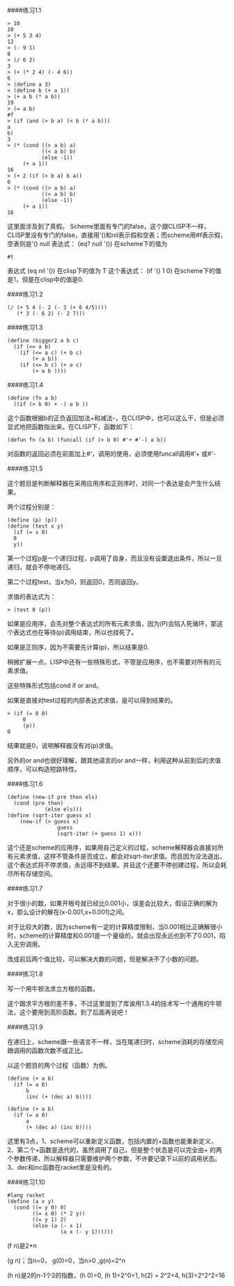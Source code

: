 ####练习1.1
```racket
> 10
10
> (+ 5 3 4)
12
> (- 9 1)
8
> (/ 6 2)
3
> (+ (* 2 4) (- 4 6))
6
> (define a 3)
> (define b (+ a 1))
> (+ a b (* a b))
19
> (= a b)
#f
> (if (and (> b a) (< b (* a b)))
a
b)
3
> (* (cond ((> a b) a)
           ((< a b) b)
           (else -1))
     (+ a 1))
16
> (+ 2 (if (> b a) b a))
6
> (* (cond ((> a b) a)
           ((< a b) b)
           (else -1))
     (+ a 1))
16
```
这里面涉及到了真假。
Scheme里面有专门的false，这个跟CLISP不一样，CLISP里没有专门的false，直接用'()和nil表示假和空表；而scheme用#f表示假，空表则是'() null
表达式：
(eq? null '())
在scheme下的值为
```racket
#t
```
表达式
(eq nil '())
在clisp下的值为
T
这个表达式：
(if '()  1 0)
在scheme下的值是1，但是在clisp中的值是0.

####练习1.2
```racket
(/ (+ 5 4 (- 2 (- 3 (+ 6 4/5))))
   (* 3 (- 6 2) (- 2 7)))
```
####练习1.3
```racket
(define (bigger2 a b c)
  (if (<= a b)
    (if (<= a c) (+ b c)
        (+ a b))
    (if (<= b c) (+ a c)
        (+ a b ))))
```
####练习1.4
```racket
(define (fn a b)
  ((if (> b 0) + -) a b ))
```
这个函数根据b的正负返回加法+和减法-，在CLISP中，也可以这么干，但是必须显式地把函数指出来。在CLISP下，函数如下：
```racket
(defun fn (a b) (funcall (if (> b 0) #'+ #'-) a b))
```
对函数的返回必须在前面加上#‘，调用的使用，必须使用funcall调用#’+ 或#‘-

####练习1.5

 这个题目是判断解释器在采用应用序和正则序时，对同一个表达是会产生什么结果。

两个过程分别是：
```racket
(define (p) (p))
(define (test x y)
  (if (= x 0)
  0
  y))
```
第一个过程p是一个递归过程，p调用了自身，而且没有设置退出条件，所以一旦递归，就会不停地递归。

第二个过程test，当x为0，则返回0，否则返回y。

求值的表达式为：
```racket
> (test 0 (p))
```
如果是应用序，会先对整个表达式的所有元素求值，因为(P)会陷入死循环，那这个表达式也在等待(p)调用结束，所以也挂死了。

如果是正则序，因为不需要先计算(p)，所以结果是0.

稍微扩展一点，LISP中还有一些特殊形式，不管是应用序，也不需要对所有的元素求值。

这些特殊形式包括cond if or and。

如果是直接对test过程的内部表达式求值，是可以得到结果的。
```racket
> (if (= 0 0)
     0
     (p))
0
```
结果就是0，说明解释器没有对(p)求值。

另外的or and也很好理解，跟其他语言的or and一样，利用这种从前到后的求值顺序，可以构造短路特性。

####练习1.6
```racket
(define (new-if pre then els)
  (cond (pre then)
            (else els)))
(define (sqrt-iter guess x)
    (new-if (> guess x)
                guess
                (sqrt-iter (+ guess 1) x)))
```
这个还是scheme的应用序，如果用自己定义的过程，scheme解释器会直接对所有元素求值，这样不管条件是否成立，都会对sqrt-iter求值。而且因为没法退出，这个表达式将不停求值，永远得不到结果。并且这个还要不停创建过程，所以会耗尽所有存储空间。

####练习1.7

对于很小的数，如果开根号就已经比0.001小，误差会比较大，假设正确的解为x，那么设计的解在(x-0.001,x+0.001)之间。

对于比较大的数，因为scheme有一定的计算精度限制，当0.001相比正确解很小时，scheme的计算精度和0.001是一个量级的，就会出现永远也到不了0.001，陷入无穷调用。

改成前后两个值比较，可以解决大数的问题，但是解决不了小数的问题。

####练习1.8

写一个用牛顿法求立方根的函数。

这个跟求平方根的差不多，不过这里提到了库诶用1.3.4的技术写一个通用的牛顿法，这个要用到高阶函数。到了后面再说吧！

####练习1.9

在递归上，scheme跟一些语言不一样，当在尾递归时，scheme消耗的存储空间跟调用的函数次数不成正比。

以这个题目的两个过程（函数）为例。
```racket
(define (+ a b)
  (if (= a 0)
      b
      (inc (+ (dec a) b))))

(define (+ a b)
  (if (= a 0)
      a
      (+ (dec a) (inc b))))
```
这里有3点，1、scheme可以重新定义函数，包括内置的+函数也能重新定义，2、第二个+函数是迭代的，虽然调用了自己，但是整个状态是可以完全由+ 的两个参数传递，所以解释器只需要维护两个参数，不许要记录下以前的调用状态。3、dec和inc函数在racket里是没有的。

####练习1.10
```racket
#lang racket
(define (a x y)
  (cond ((= y 0) 0)
        ((= x 0) (* 2 y))
        ((= y 1) 2)
        (else (a (- x 1)
                 (a x (- y 1))))))
```
(f n)是2*n

(g n)；当n=0， g(0)=0，当n>0 ,g(n)=2^n

(h n)是2的n-1个2的指数，(h 0)=0, (h 1)=2^0=1, h(2) = 2^2=4, h(3)=2^2^2=16 

 
